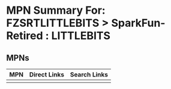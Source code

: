 



# MPN Summary For: FZSRTLITTLEBITS > SparkFun-Retired : LITTLEBITS

## MPNs
  

|MPN|Direct Links|Search Links|
| :--- | :--- | :--- |
||||

